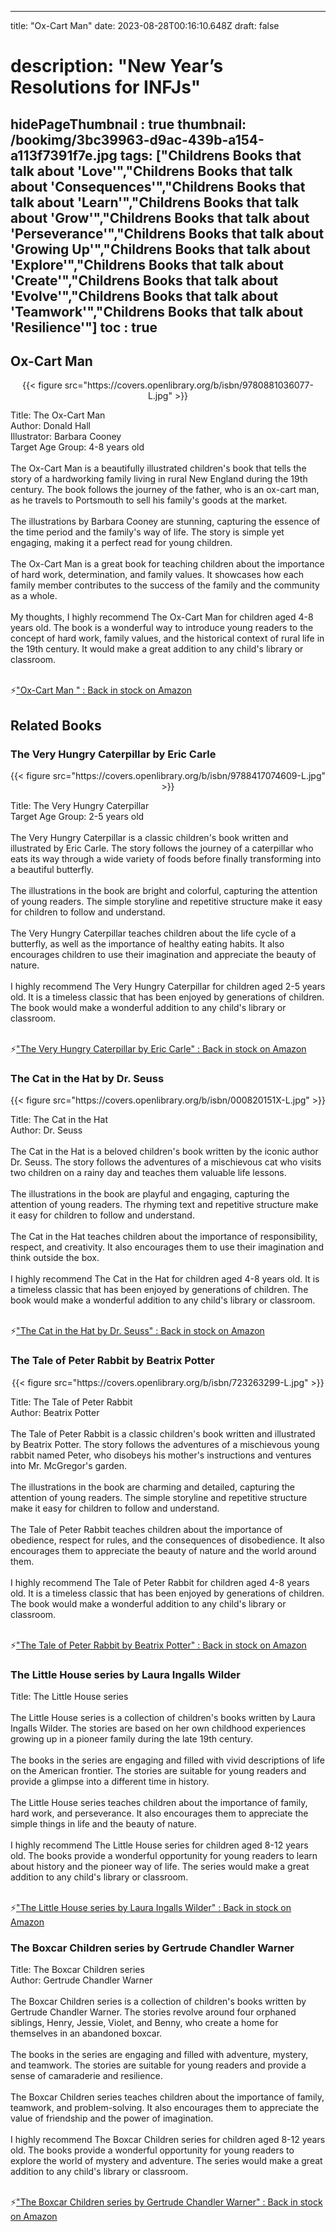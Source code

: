 
---
title: "Ox-Cart Man"
date: 2023-08-28T00:16:10.648Z
draft: false
# description: "New Year’s Resolutions for INFJs"
hidePageThumbnail : true
thumbnail: /bookimg/3bc39963-d9ac-439b-a154-a113f7391f7e.jpg
tags: ["Childrens Books that talk about 'Love'","Childrens Books that talk about 'Consequences'","Childrens Books that talk about 'Learn'","Childrens Books that talk about 'Grow'","Childrens Books that talk about 'Perseverance'","Childrens Books that talk about 'Growing Up'","Childrens Books that talk about 'Explore'","Childrens Books that talk about 'Create'","Childrens Books that talk about 'Evolve'","Childrens Books that talk about 'Teamwork'","Childrens Books that talk about 'Resilience'"]
toc : true
---
## Ox-Cart Man 

<center>
{{< figure src="https://covers.openlibrary.org/b/isbn/9780881036077-L.jpg" >}}
</center>

Title: The Ox-Cart Man</br>
Author: Donald Hall</br>
Illustrator: Barbara Cooney</br>
Target Age Group: 4-8 years old</br></br>
The Ox-Cart Man is a beautifully illustrated children's book that tells the story of a hardworking family living in rural New England during the 19th century. The book follows the journey of the father, who is an ox-cart man, as he travels to Portsmouth to sell his family's goods at the market.</br></br>
The illustrations by Barbara Cooney are stunning, capturing the essence of the time period and the family's way of life. The story is simple yet engaging, making it a perfect read for young children.</br></br>
The Ox-Cart Man is a great book for teaching children about the importance of hard work, determination, and family values. It showcases how each family member contributes to the success of the family and the community as a whole.</br></br>
My thoughts, I highly recommend The Ox-Cart Man for children aged 4-8 years old. The book is a wonderful way to introduce young readers to the concept of hard work, family values, and the historical context of rural life in the 19th century. It would make a great addition to any child's library or classroom.</br></br>

<p>⚡<a id="aflink" href="https://www.amazon.com/gp/search?ie=UTF8&tag=klayu00-20&linkCode=ur2&linkId=6639bed89a8ad8dd2705e40644eb43d3&camp=1789&creative=9325&index=books&keywords=Ox-Cart Man " class="one" target="_blank" title='"Ox-Cart Man " : Back in stock on Amazon'>"Ox-Cart Man " : Back in stock on Amazon</a></p>

## Related Books
### The Very Hungry Caterpillar by Eric Carle
<center>
{{< figure src="https://covers.openlibrary.org/b/isbn/9788417074609-L.jpg" >}}
</center>

Title: The Very Hungry Caterpillar</br>
Target Age Group: 2-5 years old</br></br>
The Very Hungry Caterpillar is a classic children's book written and illustrated by Eric Carle. The story follows the journey of a caterpillar who eats its way through a wide variety of foods before finally transforming into a beautiful butterfly.</br></br>
The illustrations in the book are bright and colorful, capturing the attention of young readers. The simple storyline and repetitive structure make it easy for children to follow and understand.</br></br>
The Very Hungry Caterpillar teaches children about the life cycle of a butterfly, as well as the importance of healthy eating habits. It also encourages children to use their imagination and appreciate the beauty of nature.</br></br>
I highly recommend The Very Hungry Caterpillar for children aged 2-5 years old. It is a timeless classic that has been enjoyed by generations of children. The book would make a wonderful addition to any child's library or classroom.</br></br>

<p>⚡<a id="aflink" href="https://www.amazon.com/gp/search?ie=UTF8&tag=klayu00-20&linkCode=ur2&linkId=6639bed89a8ad8dd2705e40644eb43d3&camp=1789&creative=9325&index=books&keywords=The Very Hungry Caterpillar by Eric Carle" class="one" target="_blank" title='"The Very Hungry Caterpillar by Eric Carle" : Back in stock on Amazon'>"The Very Hungry Caterpillar by Eric Carle" : Back in stock on Amazon</a></p>

### The Cat in the Hat by Dr. Seuss
<center>
{{< figure src="https://covers.openlibrary.org/b/isbn/000820151X-L.jpg" >}}
</center>

Title: The Cat in the Hat</br>
Author: Dr. Seuss</br></br>
The Cat in the Hat is a beloved children's book written by the iconic author Dr. Seuss. The story follows the adventures of a mischievous cat who visits two children on a rainy day and teaches them valuable life lessons.</br></br>
The illustrations in the book are playful and engaging, capturing the attention of young readers. The rhyming text and repetitive structure make it easy for children to follow and understand.</br></br>
The Cat in the Hat teaches children about the importance of responsibility, respect, and creativity. It also encourages them to use their imagination and think outside the box.</br></br>
I highly recommend The Cat in the Hat for children aged 4-8 years old. It is a timeless classic that has been enjoyed by generations of children. The book would make a wonderful addition to any child's library or classroom.</br></br>

<p>⚡<a id="aflink" href="https://www.amazon.com/gp/search?ie=UTF8&tag=klayu00-20&linkCode=ur2&linkId=6639bed89a8ad8dd2705e40644eb43d3&camp=1789&creative=9325&index=books&keywords=The Cat in the Hat by Dr. Seuss" class="one" target="_blank" title='"The Cat in the Hat by Dr. Seuss" : Back in stock on Amazon'>"The Cat in the Hat by Dr. Seuss" : Back in stock on Amazon</a></p>

### The Tale of Peter Rabbit by Beatrix Potter
<center>
{{< figure src="https://covers.openlibrary.org/b/isbn/723263299-L.jpg" >}}
</center>

Title: The Tale of Peter Rabbit</br>
Author: Beatrix Potter</br></br>
The Tale of Peter Rabbit is a classic children's book written and illustrated by Beatrix Potter. The story follows the adventures of a mischievous young rabbit named Peter, who disobeys his mother's instructions and ventures into Mr. McGregor's garden.</br></br>
The illustrations in the book are charming and detailed, capturing the attention of young readers. The simple storyline and repetitive structure make it easy for children to follow and understand.</br></br>
The Tale of Peter Rabbit teaches children about the importance of obedience, respect for rules, and the consequences of disobedience. It also encourages them to appreciate the beauty of nature and the world around them.</br></br>
I highly recommend The Tale of Peter Rabbit for children aged 4-8 years old. It is a timeless classic that has been enjoyed by generations of children. The book would make a wonderful addition to any child's library or classroom.</br></br>

<p>⚡<a id="aflink" href="https://www.amazon.com/gp/search?ie=UTF8&tag=klayu00-20&linkCode=ur2&linkId=6639bed89a8ad8dd2705e40644eb43d3&camp=1789&creative=9325&index=books&keywords=The Tale of Peter Rabbit by Beatrix Potter" class="one" target="_blank" title='"The Tale of Peter Rabbit by Beatrix Potter" : Back in stock on Amazon'>"The Tale of Peter Rabbit by Beatrix Potter" : Back in stock on Amazon</a></p>

### The Little House series by Laura Ingalls Wilder
Title: The Little House series</br></br>
The Little House series is a collection of children's books written by Laura Ingalls Wilder. The stories are based on her own childhood experiences growing up in a pioneer family during the late 19th century.</br></br>
The books in the series are engaging and filled with vivid descriptions of life on the American frontier. The stories are suitable for young readers and provide a glimpse into a different time in history.</br></br>
The Little House series teaches children about the importance of family, hard work, and perseverance. It also encourages them to appreciate the simple things in life and the beauty of nature.</br></br>
I highly recommend The Little House series for children aged 8-12 years old. The books provide a wonderful opportunity for young readers to learn about history and the pioneer way of life. The series would make a great addition to any child's library or classroom.</br></br>

<p>⚡<a id="aflink" href="https://www.amazon.com/gp/search?ie=UTF8&tag=klayu00-20&linkCode=ur2&linkId=6639bed89a8ad8dd2705e40644eb43d3&camp=1789&creative=9325&index=books&keywords=The Little House series by Laura Ingalls Wilder" class="one" target="_blank" title='"The Little House series by Laura Ingalls Wilder" : Back in stock on Amazon'>"The Little House series by Laura Ingalls Wilder" : Back in stock on Amazon</a></p>

### The Boxcar Children series by Gertrude Chandler Warner
Title: The Boxcar Children series</br>
Author: Gertrude Chandler Warner</br></br>
The Boxcar Children series is a collection of children's books written by Gertrude Chandler Warner. The stories revolve around four orphaned siblings, Henry, Jessie, Violet, and Benny, who create a home for themselves in an abandoned boxcar.</br></br>
The books in the series are engaging and filled with adventure, mystery, and teamwork. The stories are suitable for young readers and provide a sense of camaraderie and resilience.</br></br>
The Boxcar Children series teaches children about the importance of family, teamwork, and problem-solving. It also encourages them to appreciate the value of friendship and the power of imagination.</br></br>
I highly recommend The Boxcar Children series for children aged 8-12 years old. The books provide a wonderful opportunity for young readers to explore the world of mystery and adventure. The series would make a great addition to any child's library or classroom.</br></br>

<p>⚡<a id="aflink" href="https://www.amazon.com/gp/search?ie=UTF8&tag=klayu00-20&linkCode=ur2&linkId=6639bed89a8ad8dd2705e40644eb43d3&camp=1789&creative=9325&index=books&keywords=The Boxcar Children series by Gertrude Chandler Warner" class="one" target="_blank" title='"The Boxcar Children series by Gertrude Chandler Warner" : Back in stock on Amazon'>"The Boxcar Children series by Gertrude Chandler Warner" : Back in stock on Amazon</a></p>
